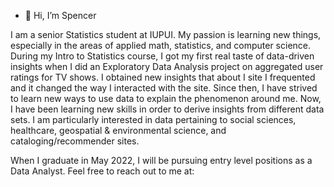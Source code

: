- 👋 Hi, I’m Spencer

I am a senior Statistics student at IUPUI. My passion is learning new things, especially in the areas of applied math, statistics, and computer science. 
During my Intro to Statistics course, I got my first real taste of data-driven insights when I did an Exploratory Data Analysis project on aggregated user ratings for TV shows.
I obtained new insights that about I site I frequented and it changed the way I interacted with the site. Since then, I have strived to learn new ways to use data to explain 
the phenomenon around me. Now, I have been learning new skills in order to derive insights from different data sets. 
I am particularly interested in data pertaining to social sciences, healthcare, geospatial & environmental science, and cataloging/recommender sites.

When I graduate in May 2022, I will be pursuing entry level positions as a Data Analyst. 
Feel free to reach out to me at:
